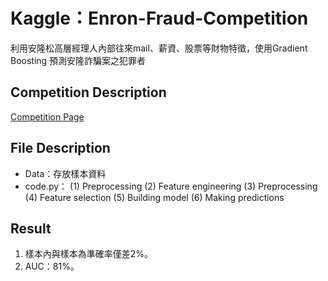 <H1>Kaggle：Enron-Fraud-Competition</H1>

利用安隆松高層經理人內部往來mail、薪資、股票等財物特徵，使用Gradient Boosting 預測安隆詐騙案之犯罪者

<H2>Competition Description</H2>
                               
[Competition Page](https://www.kaggle.com/c/ml100marathon)

<H2>File Description</H2>

* Data：存放樣本資料
* code.py：
  (1) Preprocessing 
  (2) Feature engineering 
  (3) Preprocessing 
  (4) Feature selection 
  (5) Building model 
  (6) Making predictions

<H2>Result</H2>

  1.  樣本內與樣本為準確率僅差2%。<br>
  2.  AUC：81%。
 
